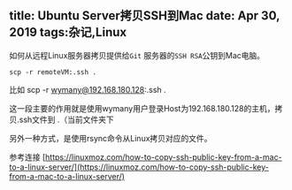 title: Ubuntu Server拷贝SSH到Mac
date: Apr 30, 2019
tags:杂记,Linux
---

如何从远程Linux服务器拷贝提供给`Git` 服务器的`SSH RSA`公钥到Mac电脑。

```
scp -r remoteVM:.ssh .
```
比如 scp -r wymany@192.168.180.128:.ssh .

这一段主要的作用就是使用wymany用户登录Host为192.168.180.128的主机，拷贝.ssh文件到 .（当前文件夹下

另外一种方式，是使用rsync命令从Linux拷贝对应的文件。


参考连接
[https://linuxmoz.com/how-to-copy-ssh-public-key-from-a-mac-to-a-linux-server/](https://linuxmoz.com/how-to-copy-ssh-public-key-from-a-mac-to-a-linux-server/)
